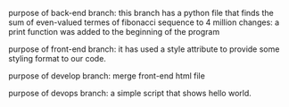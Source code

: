 purpose of back-end branch:
this branch has a python file that finds the sum of even-valued termes of fibonacci sequence to 4 million
changes: a print function was added to the beginning of the program

purpose of front-end branch:
it has used a style attribute to provide some styling format to our code.

purpose of develop branch:
merge front-end html file 

purpose of devops branch:
a simple script that shows hello world.
